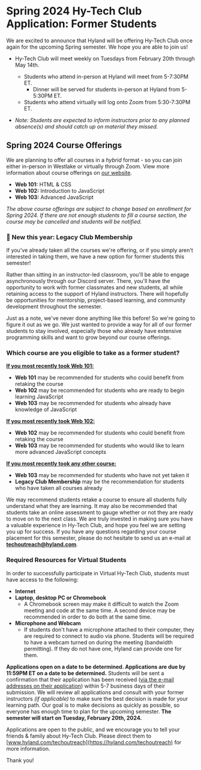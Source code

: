 # Spring 2024 Hy-Tech Club Application: Former Students
We are excited to announce that Hyland will be offering Hy-Tech Club once again for the upcoming Spring semester. We hope you are able to join us!

- Hy-Tech Club will meet weekly on Tuesdays from February 20th through May 14th.
  - Students who attend in-person at Hyland will meet from 5-7:30PM ET.
    - Dinner will be served for students in-person at Hyland from 5-5:30PM ET.
  - Students who attend virtually will log onto Zoom from 5:30-7:30PM ET.
  
- _Note: Students are expected to inform instructors prior to any planned absence(s) and should catch up on material they missed._

## Spring 2024 Course Offerings
We are planning to offer all courses in a _hybrid_ format - so you can join either in-person in Westlake or virtually through Zoom. View more information about course offerings on [our website](https://www.hyland.com/en/explore/hy-tech/Tech-outreach-overview/club).

- **Web 101:** HTML & CSS
- **Web 102:** Introduction to JavaScript
- **Web 103:** Advanced JavaScript

_The above course offerings are subject to change based on enrollment for Spring 2024. If there are not enough students to fill a course section, the course may be cancelled and students will be notified._

### 🌟 New this year: Legacy Club Membership
If you've already taken all the courses we're offering, or if you simply aren't interested in taking them, we have a new option for former students this semester!

Rather than sitting in an instructor-led classroom, you'll be able to engage asynchronously through our Discord server. There, you'll have the opportunity to work with former classmates and new students, all while retaining access to the support of Hyland instructors. There will hopefully be opportunities for mentorship, project-based learning, and community development throughout the semester.

Just as a note, we've never done anything like this before! So we're going to figure it out as we go. We just wanted to provide a way for all of our former students to stay involved, especially those who already have extensive programming skills and want to grow beyond our course offerings.

### Which course are you eligible to take as a former student?

<ins>**If you most recently took Web 101:**</ins>
- **Web 101** may be recommended for students who could benefit from retaking the course
- **Web 102** may be recommended for students who are ready to begin learning JavaScript
- **Web 103** may be recommended for students who already have knowledge of JavaScript

<ins>**If you most recently took Web 102:**</ins>
- **Web 102** may be recommended for students who could benefit from retaking the course
- **Web 103** may be recommended for students who would like to learn more advanced JavaScript concepts

<ins>**If you most recently took any other course:**</ins>
- **Web 103** may be recommended for students who have not yet taken it
- **Legacy Club Membership** may be the recommendation for students who have taken all courses already

We may recommend students retake a course to ensure all students fully understand what they are learning. It may also be recommended that students take an online assessment to gauge whether or not they are ready to move on to the next class. We are truly invested in making sure you have a valuable experience in Hy-Tech Club, and hope you feel we are setting you up for success. If you have any questions regarding your course placement for this semester, please do not hesitate to send us an e-mail at **[techoutreach@hyland.com](mailto:techoutreach@hyland.com)**.

### Required Resources for Virtual Students
In order to successfully participate in Virtual Hy-Tech Club, students must have access to the following:

- **Internet**
- **Laptop, desktop PC or Chromebook**
  - A Chromebook screen may make it difficult to watch the Zoom meeting and code at the same time. A second device may be recommended in order to do both at the same time. 
- **Microphone and Webcam**
  - If students don't have a microphone attached to their computer, they are required to connect to audio via phone.  Students will be required to have a webcam turned on during the meeting (bandwidth permitting). If they do not have one, Hyland can provide one for them. 

**Applications open on a date to be determined. Applications are due by 11:59PM ET on a date to be determined.** Students will be sent a confirmation that their application has been received (<ins>via the e-mail addresses on their application</ins>) within 5-7 business days of their submission. We will review all applications and consult with your former instructors _(if applicable)_ to make sure the best decision is made for your learning path. Our goal is to make decisions as quickly as possible, so everyone has enough time to plan for the upcoming semester. **The semester will start on Tuesday, February 20th, 2024.**

Applications are open to the public, and we encourage you to tell your friends & family about Hy-Tech Club. Please direct them to [www.hyland.com/techoutreach](https://hyland.com/techoutreach) for more information.

Thank you!

